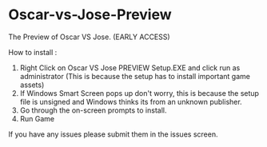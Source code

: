 # Oscar-vs-Jose-Preview
The Preview of Oscar VS Jose. (EARLY ACCESS)


How to install :
1. Right Click on Oscar VS Jose PREVIEW Setup.EXE and click run as administrator (This is because the setup has to install important game assets)
2. If Windows Smart Screen pops up don't worry, this is because the setup file is unsigned and Windows thinks its from an unknown publisher.
3. Go through the on-screen prompts to install.
4. Run Game

If you have any issues please submit them in the issues screen.

